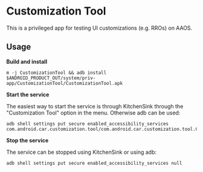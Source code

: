 # Customization Tool

This is a privileged app for testing UI customizations (e.g. RROs) on AAOS.

## Usage

**Build and install**

```
m -j CustomizationTool && adb install $ANDROID_PRODUCT_OUT/system/priv-app/CustomizationTool/CustomizationTool.apk
```

**Start the service**

The easiest way to start the service is through KitchenSink through the "Customization Tool" option
in the menu. Otherwise adb can be used:

```
adb shell settings put secure enabled_accessibility_services com.android.car.customization.tool/com.android.car.customization.tool.CustomizationToolService
```

**Stop the service**

The service can be stopped using KitchenSink or using adb:

```
adb shell settings put secure enabled_accessibility_services null
```
